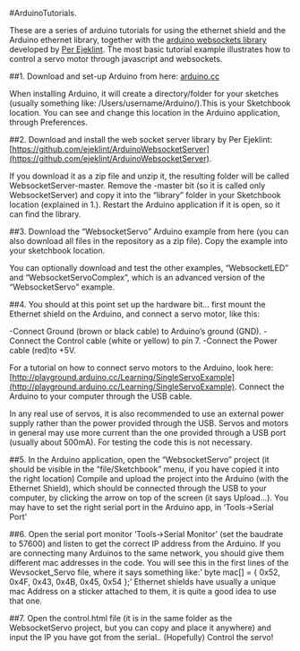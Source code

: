 #ArduinoTutorials.

These are a series of arduino tutorials for using the ethernet shield and the Arduino ethernet library, together with the [arduino websockets library](https://github.com/ejeklint/ArduinoWebsocketServer) developed by [Per Ejeklint](https://github.com/ejeklint). The most basic tutorial example illustrates how to control a servo motor through javascript and websockets.

##1.
Download and set-up Arduino from here:
[arduino.cc](arduino.cc)

When installing Arduino, it will create a directory/folder for your sketches (usually something like: /Users/username/Arduino/).This is your Sketchbook location. You can see and change this location in the Arduino application, through Preferences.

##2.
Download and install the web socket server library by Per Ejeklint:
[https://github.com/ejeklint/ArduinoWebsocketServer](https://github.com/ejeklint/ArduinoWebsocketServer).

If you download it as a zip file and unzip it, the resulting folder  will be called WebsocketServer-master. Remove the -master bit (so it is called only WebsocketServer) and copy it into the “library” folder in your Sketchbook location (explained in 1.). Restart the Arduino application if it is open, so it can find the library.

##3.
Download the “WebsocketServo” Arduino example from here (you can also download all files in the repository as a zip file). Copy the example into your sketchbook location.

You can optionally download and test the other examples, “WebsocketLED” and “WebsocketServoComplex”, which is an advanced version of the “WebsocketServo” example.

##4.
You should at this point set up the hardware bit… first mount the Ethernet shield on the Arduino, and connect a servo motor, like this: 

-Connect Ground (brown or black cable) to Arduino’s ground (GND).
-Connect the Control cable (white or yellow) to pin 7.
-Connect the Power cable (red)to +5V.

For a tutorial on how to connect servo motors to the Arduino, look here:[http://playground.arduino.cc/Learning/SingleServoExample](http://playground.arduino.cc/Learning/SingleServoExample). Connect the Arduino to your computer through the USB cable.

In any real use of servos, it is also recommended to use an external power supply rather than the power provided through the USB. Servos and motors in general may use more current than the one provided through a USB port (usually about 500mA). For testing the code this is not necessary.

##5.
In the Arduino application, open the “WebsocketServo” project (it should be visible in the “file/Sketchbook” menu, if you have copied it into the right location) Compile and upload the project into the Arduino (with the Ethernet Shield), which should be connected through the USB to your computer, by clicking  the arrow on top of the screen (it says Upload…). You may have to set the right serial port in the Arduino app, in ‘Tools->Serial Port’

##6.
Open the serial port monitor ’Tools->Serial Monitor’ (set the baudrate to 57600) and listen to get the correct IP address from the Arduino. If you are connecting many Arduinos to the same network, you should give them different mac addresses in the code. You will see this in the first lines of the Wevsocket_Servo file, where it says something like:’ byte mac[] = { 0x52, 0x4F, 0x43, 0x4B, 0x45, 0x54 };’ Ethernet shields have usually a unique mac Address on a sticker attached to them, it is quite a good idea to use that one.

##7.
Open the control.html file (it is in the same folder as the WebsocketServo project, but you can copy and place it anywhere) and input the IP you have got from the serial..
(Hopefully) Control the servo!


